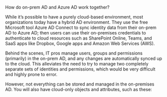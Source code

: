 How do on-prem AD and Azure AD work together?

While it’s possible to have a purely cloud-based environment, most organizations today have a hybrid AD environment. They use the free Microsoft tool Azure AD Connect to sync identity data from their on-prem AD to Azure AD; then users can use their on-premises credentials to authenticate to cloud resources such as SharePoint Online, Teams, and SaaS apps like Dropbox, Google apps and Amazon Web Services (AWS).

Behind the scenes, IT pros manage users, groups and permissions (primarily) in the on-prem AD, and any changes are automatically synced up to the cloud. This alleviates the need to try to manage two completely separate sets of identities and permissions, which would be very difficult and highly prone to error.

However, not everything can be stored and managed in the on-premises AD. You will also have cloud-only objects and attributes, such as these: